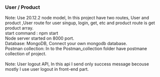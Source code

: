 <h3>User / Product</h3>

Note: Use 20.12.2 node model, In this project have two routes, User and product ,User route for user singup, login, get, etc and product route is get product array.
<br>
start command : npm start
<br>
Node server started on 8000 port.
<br>
Database: MongoDB, Connect your own mongodb database.
<br>
Postman collection: In to the Postman_collection folder have postmane collection of project.
<br>
<br>
Note: User logout API, In this api I send only success message becouse mostly I use user logout in front-end part.
